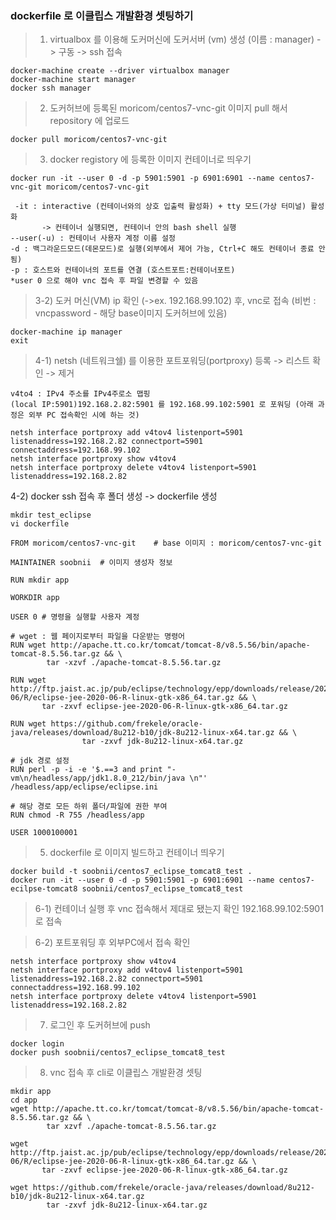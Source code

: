 ### dockerfile 로 이클립스 개발환경 셋팅하기

> 1) virtualbox 를 이용해 도커머신에 도커서버 (vm) 생성 (이름 : manager) -> 구동 -> ssh 접속
```
docker-machine create --driver virtualbox manager
docker-machine start manager
docker ssh manager
```

> 2) 도커허브에 등록된 moricom/centos7-vnc-git 이미지 pull 해서 repository 에 업로드 
```
docker pull moricom/centos7-vnc-git
```

> 3) docker registory 에 등록한 이미지 컨테이너로 띄우기 
```
docker run -it --user 0 -d -p 5901:5901 -p 6901:6901 --name centos7-vnc-git moricom/centos7-vnc-git
```
```
 -it : interactive (컨테이너와의 상호 입출력 활성화) + tty 모드(가상 터미널) 활성화  
       -> 컨테이너 실행되면, 컨테이너 안의 bash shell 실행
--user(-u) : 컨테이너 사용자 계정 이름 설정 
-d : 백그라운드모드(데몬모드)로 실행(외부에서 제어 가능, Ctrl+C 해도 컨테이너 종료 안됨)
-p : 호스트와 컨테이너의 포트를 연결 (호스트포트:컨테이너포트)
*user 0 으로 해야 vnc 접속 후 파일 변경할 수 있음
```

> 3-2) 도커 머신(VM) ip 확인 (->ex. 192.168.99.102) 후, vnc로 접속 (비번 : vncpassword - 해당 base이미지 도커허브에 있음)
```
docker-machine ip manager
exit
```

> 4-1) netsh (네트워크쉘) 를 이용한 포트포워딩(portproxy) 등록 -> 리스트 확인 -> 제거 
```
v4to4 : IPv4 주소를 IPv4주로소 맵핑 
(local IP:5901)192.168.2.82:5901 를 192.168.99.102:5901 로 포워딩 (아래 과정은 외부 PC 접속확인 시에 하는 것)
```

```
netsh interface portproxy add v4tov4 listenport=5901 listenaddress=192.168.2.82 connectport=5901 connectaddress=192.168.99.102
netsh interface portproxy show v4tov4
netsh interface portproxy delete v4tov4 listenport=5901 listenaddress=192.168.2.82
```

4-2) docker ssh 접속 후 폴더 생성 -> dockerfile 생성
```
mkdir test_eclipse
vi dockerfile
```

```
FROM moricom/centos7-vnc-git    # base 이미지 : moricom/centos7-vnc-git 

MAINTAINER soobnii  # 이미지 생성자 정보 

RUN mkdir app

WORKDIR app

USER 0 # 명령을 실행할 사용자 계정 

# wget : 웹 페이지로부터 파일을 다운받는 명령어
RUN wget http://apache.tt.co.kr/tomcat/tomcat-8/v8.5.56/bin/apache-tomcat-8.5.56.tar.gz && \
        tar -xzvf ./apache-tomcat-8.5.56.tar.gz

RUN wget http://ftp.jaist.ac.jp/pub/eclipse/technology/epp/downloads/release/2020-06/R/eclipse-jee-2020-06-R-linux-gtk-x86_64.tar.gz && \
       tar -zxvf eclipse-jee-2020-06-R-linux-gtk-x86_64.tar.gz

RUN wget https://github.com/frekele/oracle-java/releases/download/8u212-b10/jdk-8u212-linux-x64.tar.gz && \
                tar -zxvf jdk-8u212-linux-x64.tar.gz

# jdk 경로 설정
RUN perl -p -i -e '$.==3 and print "-vm\n/headless/app/jdk1.8.0_212/bin/java \n"' /headless/app/eclipse/eclipse.ini

# 해당 경로 모든 하위 폴더/파일에 권한 부여 
RUN chmod -R 755 /headless/app

USER 1000100001
```

> 5) dockerfile 로 이미지 빌드하고 컨테이너 띄우기 
```
docker build -t soobnii/centos7_eclipse_tomcat8_test .
docker run -it --user 0 -d -p 5901:5901 -p 6901:6901 --name centos7-ecilpse-tomcat8 soobnii/centos7_eclipse_tomcat8_test
```
 
> 6-1) 컨테이너 실행 후 vnc 접속해서 제대로 됐는지 확인
192.168.99.102:5901 로 접속 

> 6-2) 포트포워딩 후 외부PC에서 접속 확인  
```
netsh interface portproxy show v4tov4
netsh interface portproxy add v4tov4 listenport=5901 listenaddress=192.168.2.82 connectport=5901 connectaddress=192.168.99.102
netsh interface portproxy delete v4tov4 listenport=5901 listenaddress=192.168.2.82
```

> 7) 로그인 후 도커허브에 push
```
docker login
docker push soobnii/centos7_eclipse_tomcat8_test
```

> 8) vnc 접속 후 cli로 이클립스 개발환경 셋팅
```
mkdir app
cd app
wget http://apache.tt.co.kr/tomcat/tomcat-8/v8.5.56/bin/apache-tomcat-8.5.56.tar.gz && \
        tar xzvf ./apache-tomcat-8.5.56.tar.gz

wget http://ftp.jaist.ac.jp/pub/eclipse/technology/epp/downloads/release/2020-06/R/eclipse-jee-2020-06-R-linux-gtk-x86_64.tar.gz && \
       tar -zxvf eclipse-jee-2020-06-R-linux-gtk-x86_64.tar.gz 
	   
wget https://github.com/frekele/oracle-java/releases/download/8u212-b10/jdk-8u212-linux-x64.tar.gz
		tar -zxvf jdk-8u212-linux-x64.tar.gz 
```
